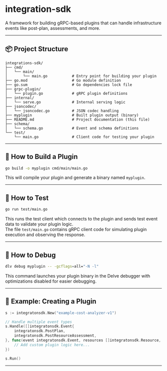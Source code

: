 # integration-sdk

A framework for building gRPC-based plugins that can handle infrastructure events like post-plan, assessments, and more.

---

## 📦 Project Structure

```
integrations-sdk/
├── cmd/
│   └── main/
│       └── main.go           # Entry point for building your plugin
├── go.mod                    # Go module definition
├── go.sum                    # Go dependencies lock file
├── grpc-plugin/
│   └── plugin.go             # gRPC plugin definitions
├── internal/
│   └── serve.go              # Internal serving logic
├── jsoncodec/
│   └── jsoncodec.go          # JSON codec handling
├── myplugin                  # Built plugin output (binary)
├── README.md                 # Project documentation (this file)
├── schema/
│   └── schema.go             # Event and schema definitions
└── test/
    └── main.go               # Client code for testing your plugin
```

---

## 🔧 How to Build a Plugin

```bash
go build -o myplugin cmd/main/main.go
```

This will compile your plugin and generate a binary named `myplugin`.

---

## 🧪 How to Test

```bash
go run test/main.go
```

This runs the test client which connects to the plugin and sends test event data to validate your plugin logic.  
The file `test/main.go` contains gRPC client code for simulating plugin execution and observing the response.

---

## 🐞 How to Debug

```bash
dlv debug myplugin -- -gcflags=all="-N -l"
```

This command launches your plugin binary in the Delve debugger with optimizations disabled for easier debugging.

---

## 🚀 Example: Creating a Plugin

```go
s := integratonsdk.New("example-cost-analyzer-v1")

// Handle multiple event types
s.Handle([]integratonsdk.Event{
    integratonsdk.PostPlan,
    integratonsdk.PostResourceAssessment,
}, func(event integratonsdk.Event, resources []integratonsdk.Resource, ctx integratonsdk.Ctx) *integratonsdk.ResourceResponse {
    // Add custom plugin logic here...
})

s.Run()
```

---